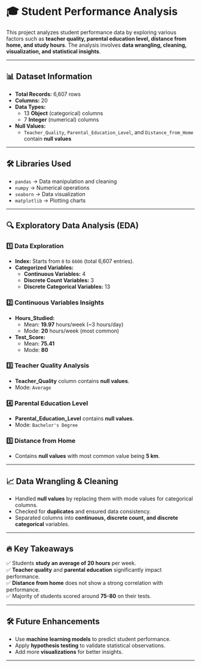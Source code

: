 # 🎓 Student Performance Analysis

This project analyzes student performance data by exploring various factors such as **teacher quality, parental education level, distance from home, and study hours**. The analysis involves **data wrangling, cleaning, visualization, and statistical insights**.

---

## 📊 Dataset Information
- **Total Records:** 6,607 rows  
- **Columns:** 20  
- **Data Types:** 
  - 13 **Object** (categorical) columns  
  - 7 **Integer** (numerical) columns  
- **Null Values:** 
  - `Teacher_Quality`, `Parental_Education_Level`, and `Distance_from_Home` contain **null values**

---

## 🛠️ Libraries Used
- `pandas` → Data manipulation and cleaning  
- `numpy` → Numerical operations  
- `seaborn` → Data visualization  
- `matplotlib` → Plotting charts  

---

## 🔍 Exploratory Data Analysis (EDA)

### 1️⃣ **Data Exploration**
- **Index:** Starts from `0` to `6606` (total 6,607 entries).  
- **Categorized Variables:**
  - **Continuous Variables:** 4  
  - **Discrete Count Variables:** 3  
  - **Discrete Categorical Variables:** 13  

### 2️⃣ **Continuous Variables Insights**
- **Hours_Studied:**  
    - Mean: **19.97** hours/week (~3 hours/day)  
    - Mode: **20** hours/week (most common)  
- **Test_Score:**  
    - Mean: **75.41**  
    - Mode: **80**    

### 3️⃣ **Teacher Quality Analysis**
- **Teacher_Quality** column contains **null values**.  
- Mode: `Average`  

### 4️⃣ **Parental Education Level**
- **Parental_Education_Level** contains **null values**.  
- Mode: `Bachelor's Degree`  

### 5️⃣ **Distance from Home**
- Contains **null values** with most common value being **5 km**.  

---

## 📈 Data Wrangling & Cleaning
- Handled **null values** by replacing them with mode values for categorical columns.  
- Checked for **duplicates** and ensured data consistency.  
- Separated columns into **continuous, discrete count, and discrete categorical** variables.  

---

## 🔥 Key Takeaways
✅ Students **study an average of 20 hours** per week.  
✅ **Teacher quality** and **parental education** significantly impact performance.  
✅ **Distance from home** does not show a strong correlation with performance.  
✅ Majority of students scored around **75-80** on their tests.  

---
## 🛠️ Future Enhancements
- Use **machine learning models** to predict student performance.  
- Apply **hypothesis testing** to validate statistical observations.  
- Add more **visualizations** for better insights.  

---
